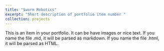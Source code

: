 ```yaml
---
title: "Swarm Robotics"
excerpt: "Short description of portfolio item number "
collection: projects
---
```


This is an item in your portfolio. It can be have images or nice text. If you name the file .md, it will be parsed as markdown. If you name the file .html, it will be parsed as HTML. 

<!-- 1<br/><img src='/images/500x300.png'> -->